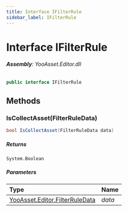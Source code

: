 ```yaml
---
title: Interface IFilterRule
sidebar_label: IFilterRule
---
```

# Interface IFilterRule


###### **Assembly**: YooAsset.Editor.dll

```csharp title="Declaration"
public interface IFilterRule
```
## Methods
### IsCollectAsset(FilterRuleData)


```csharp title="Declaration"
bool IsCollectAsset(FilterRuleData data)
```

##### Returns

`System.Boolean`

##### Parameters

| Type | Name |
|:--- |:--- |
| [YooAsset.Editor.FilterRuleData](../YooAsset.Editor/FilterRuleData.md) | *data* |

